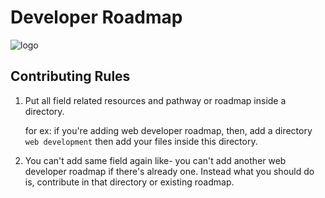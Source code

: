 # Developer Roadmap
![logo](https://github.com/siAyush/developer-roadmap/blob/master/dev.jpg)



## Contributing Rules
1. Put all field related resources and pathway or roadmap inside a directory.


    for ex: if you're adding web developer roadmap, then, add a directory `web development` then add your files inside this directory.

2. You can't add same field again like- you can't add another web developer roadmap if there's already one. Instead what you should do is, contribute in that directory or existing roadmap.

